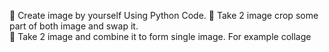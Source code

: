 🔅 Create image by yourself Using Python Code. 
🔅 Take 2 image crop some part of both image and swap it.   
🔅 Take 2 image and combine it to form single image. For example collage
